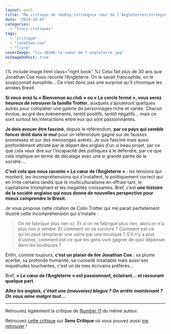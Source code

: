 ```yaml
---
layout: post
title: "Ma critique de «&nbsp;<strong>Le cœur de l’Angleterre</strong>&nbsp;» de <em>Jonathan Coe</em>"
date: "2019-10-05"
categories: 
  - "trucs-critiques"
tags: 
  - "critique"
  - "jonathan-coe"
  - "livre"
coverImage: "liv-20386-le-coeur-de-l-angleterre.jpg"
noImageOnPost: true
---
```


{% include image.html class="right book" %}
Celui fait plus de 30 ans que Jonathan Coe nous raconte l’Angleterre. On le savait francophile, on le soupçonnait europhile… Ce n’est donc pas une surprise qu’il chronique les années Brexit.

**Si vous avez lu « Bienvenue au club » ou « Le cercle fermé », vous serez heureux de retrouver la famille Trotter**, auxquels s’ajouteront quelques autres pour compléter une galerie de personnages riche et variée. Chacun évolue, au gré des évènements, tantôt positifs, tantôt négatifs… mais ce sont surtout les interactions entre eux qui sont passionnantes.

**Je dois avouer être fasciné**, depuis le référendum, **par ce pays qui semble foncer droit dans le mur** pour un référendum gagné sur de fausses promesses et sur des mensonges avérés. Je suis fasciné mais aussi profondément attristé par le départ des anglais d’un si beau projet, par ce que cela veux dire sur l’incapacité des politiques à le défendre, par ce que cela implique en terme de décalage avec une si grande partie de la société….

**C’est cela que nous raconte « Le cœur de l’Angleterre » :** les tensions qui montent, les incompréhensions qui s’installent, le politiquement correct qui en irrite certains tandis que le multiculturalisme en effraie tant, le capitalisme triomphant et les inégalités croissantes. Bref, c’est **une histoire de la société anglaise qui nous donne de nouvelles perspective pour mieux comprendre le Brexit.**

Je vous propose cette citation de Colin Trotter qui me parait parfaitement illustré cette incompréhension qui s’installe :

<blockquote class="citation">On ne fabrique plus rien ici. Et si on ne fabrique plus rien, alors on n'a plus rien à vendre. Et comment on va survivre ? Comment est-ce qu'on peut remplacer une usine par une boutique ? S'il n'y a plus d'usines, comment est-ce que les gens vont gagner de quoi dépenser dans les boutiques&nbsp;?</blockquote>

Enfin, comme toujours, **c’est un plaisir de lire Jonathan Coe** : sa plume acerbe, sa profonde humanité, sa curiosité insatiable mais aussi ses inquiétudes touchantes, c'est un de mes écrivains préférés...

Bref, **« Le cœur de l’Angleterre » est passionnant, éclairant… et rassurant quelque part.**

**_Allez les anglais, c’était une (mauvaise) blague ? On arrête maintenant ? On vous aime malgré tout…_**

* * *

Retrouvez également la critique de [Number 11](https://www.6x8.org/2016/12/ma-critique-de-number-11-de-jonathan-coe/) du même auteur.

Retrouvez [cette critique](https://www.senscritique.com/livre/Le_Coeur_de_l_Angleterre/critique/203322735) sur **Sens Critique** où vous pouvez aussi [me retrouver](http://www.senscritique.com/Arnaud_Malon) !
